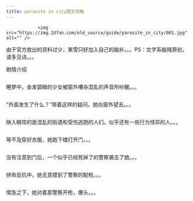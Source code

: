 ```yaml
---
title: parasite in city图文攻略
---
```


                <img src="https://img.2dfan.com/old_source/guide/parasite_in_city/001.jpg" alt="" />

由于官方放出的资料过少，某雪只好加入自己的脑补。。。PS：文字系脑残原创，请多见谅。。。

剧情介绍

<img src="https://img.2dfan.com/old_source/guide/parasite_in_city/002.jpg" alt="" />

睡梦中，金发碧眼的少女被窗外嘈杂混乱的声音所吵醒。。。

<img src="https://img.2dfan.com/old_source/guide/parasite_in_city/003.jpg" alt="" />

“外面发生了什么？”带着这样的疑问，她向窗外望去。。。

<img src="https://img.2dfan.com/old_source/guide/parasite_in_city/004.jpg" alt="" />

映入眼帘的是混乱的街道和受伤逃跑的人们。似乎还有一些行为怪异的人。。。

<img src="https://img.2dfan.com/old_source/guide/parasite_in_city/005.jpg" alt="" />

等不及穿好衣服，她跑下楼打开门。。。

<img src="https://img.2dfan.com/old_source/guide/parasite_in_city/006.jpg" alt="" />

没有注意到门后，一个似乎已经死掉了的警察袭击了她。。。

<img src="https://img.2dfan.com/old_source/guide/parasite_in_city/007.jpg" alt="" />

拼命反抗中，她无意摸到了警察的配枪。。。

<img src="https://img.2dfan.com/old_source/guide/parasite_in_city/008.jpg" alt="" />

情急之下，她对着那警察开枪，爆头。。。


              

